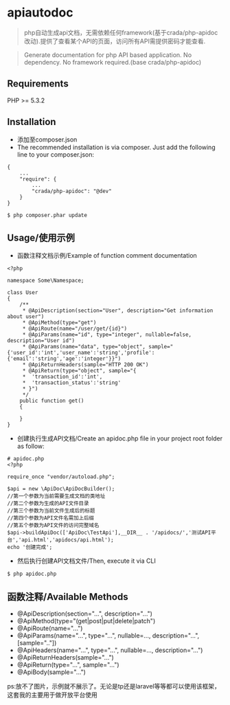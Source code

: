 # apiautodoc
> php自动生成api文档，无需依赖任何framework(基于crada/php-apidoc改动).提供了查看某个API的页面，访问所有API需提供密码才能查看.

> Generate documentation for php API based application. No dependency. No framework required.(base crada/php-apidoc)
## Requirements
PHP >= 5.3.2
## Installation
- 添加至composer.json
- The recommended installation is via composer. Just add the following line to your composer.json:
```
{
    ...
    "require": {
        ...
        "crada/php-apidoc": "@dev"
    }
}

```
```
$ php composer.phar update
```
## Usage/使用示例
- 函数注释文档示例/Example of function comment documentation
```
<?php

namespace Some\Namespace;

class User
{
    /**
     * @ApiDescription(section="User", description="Get information about user")
     * @ApiMethod(type="get")
     * @ApiRoute(name="/user/get/{id}")
     * @ApiParams(name="id", type="integer", nullable=false, description="User id")
     * @ApiParams(name="data", type="object", sample="{'user_id':'int','user_name':'string','profile':{'email':'string','age':'integer'}}")
     * @ApiReturnHeaders(sample="HTTP 200 OK")
     * @ApiReturn(type="object", sample="{
     *  'transaction_id':'int',
     *  'transaction_status':'string'
     * }")
     */
    public function get()
    {

    }
}
```
- 创建执行生成API文档/Create an apidoc.php file in your project root folder as follow:
```
# apidoc.php
<?php

require_once "vendor/autoload.php";

$api = new \ApiDoc\ApiDocBuilder();
//第一个参数为当前需要生成文档的类地址
//第二个参数为生成的API文件目录
//第三个参数为当前文件生成后的标题
//第四个参数为API文件名需加上后缀
//第五个参数为API文件的访问完整域名
$api->buildApiDoc(['ApiDoc\TestApi'],__DIR__ . '/apidocs/','测试API平台','api.html','apidocs/api.html');
echo '创建完成';
```
- 然后执行创建API文档文件/Then, execute it via CLI
```
$ php apidoc.php
```
## 函数注释/Available Methods

- @ApiDescription(section="...", description="...")
- @ApiMethod(type="(get|post|put|delete|patch")
- @ApiRoute(name="...")
- @ApiParams(name="...", type="...", nullable=..., description="...", [sample=".."])
- @ApiHeaders(name="...", type="...", nullable=..., description="...")
- @ApiReturnHeaders(sample="...")
- @ApiReturn(type="...", sample="...")
- @ApiBody(sample="...")

ps:放不了图片，示例就不展示了。无论是tp还是laravel等等都可以使用该框架，这套我的主要用于做开放平台使用

